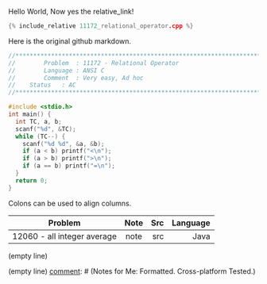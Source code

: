 Hello World, Now yes the relative_link!


```cpp
{% include_relative 11172_relational_operator.cpp %}
```

Here is the original github markdown.

```cpp
//*************************************************************************************//
//        Problem  : 11172 - Relational Operator
//        Language : ANSI C
//        Comment  : Very easy, Ad hoc
// 	  Status   : AC
//*************************************************************************************//

#include <stdio.h>
int main() {
  int TC, a, b;
  scanf("%d", &TC);
  while (TC--) {
    scanf("%d %d", &a, &b);
    if (a < b) printf("<\n");
    if (a > b) printf(">\n");
    if (a == b) printf("=\n");
  }
  return 0;
}
```

Colons can be used to align columns.

| Problem        |   Note         | Src  | Language |
| ------------- |:-------------:| -----:|-----:|
| 12060 - all integer average| note | src  | Java |



(empty line)

[comment]: # (This actually is the most platform independent comment)

<!--
 {% include_relative src/chapter1/chapter 2/12060_all_integer_average.cpp %
 }[I'm an inline-style link](https://www.google.com)
Notes for Me:
Formatted.
Cross-platform
Tested.
-->


(empty line)
[comment]: # (Notes for Me:
Formatted.
Cross-platform
Tested.)

